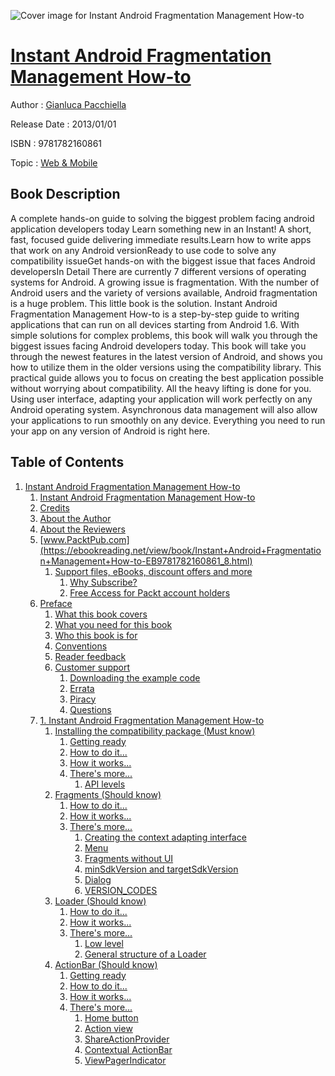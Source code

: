 ![Cover image for Instant Android Fragmentation Management How-to](https://imgdetail.ebookreading.net/cover/cover/web_mobile/EB9781782160861.jpg)

[Instant Android Fragmentation Management How-to](https://ebookreading.net/view/book/Instant+Android+Fragmentation+Management+How-to-EB9781782160861_1.html "Instant Android Fragmentation Management How-to")
====================================================================================================================

Author : [Gianluca Pacchiella](https://ebookreading.net/search/author/Gianluca+Pacchiella)

Release Date : 2013/01/01

ISBN : 9781782160861

Topic : [Web & Mobile](https://ebookreading.net/search/category/web-mobile)

Book Description
-----------------

A complete hands-on guide to solving the biggest problem facing android application developers today
Learn something new in an Instant! A short, fast, focused guide delivering immediate results.Learn how to write apps that work on any Android versionReady to use code to solve any compatibility issueGet hands-on with the biggest issue that faces Android developersIn Detail
There are currently 7 different versions of operating systems for Android. A growing issue is fragmentation. With the number of Android users and the variety of versions available, Android fragmentation is a huge problem. This little book is the solution.
Instant Android Fragmentation Management How-to is a step-by-step guide to writing applications that can run on all devices starting from Android 1.6. With simple solutions for complex problems, this book will walk you through the biggest issues facing Android developers today.
This book will take you through the newest features in the latest version of Android, and shows you how to utilize them in the older versions using the compatibility library. This practical guide allows you to focus on  creating the best application possible without worrying about compatibility.
All the heavy lifting is done for you. Using user interface, adapting your application will work perfectly on any Android operating system. Asynchronous data management will also allow your applications to run smoothly on any device.
Everything you need to run your app on any version of Android is right here.
              
Table of Contents
-----------------

1. [Instant Android Fragmentation Management How-to](https://ebookreading.net/view/book/Instant+Android+Fragmentation+Management+How-to-EB9781782160861_3.html)
    1. [Instant Android Fragmentation Management How-to](https://ebookreading.net/view/book/Instant+Android+Fragmentation+Management+How-to-EB9781782160861_4.html)
    1. [Credits](https://ebookreading.net/view/book/Instant+Android+Fragmentation+Management+How-to-EB9781782160861_5.html)
    1. [About the Author](https://ebookreading.net/view/book/Instant+Android+Fragmentation+Management+How-to-EB9781782160861_6.html)
    1. [About the Reviewers](https://ebookreading.net/view/book/Instant+Android+Fragmentation+Management+How-to-EB9781782160861_7.html)
    1. [www.PacktPub.com](https://ebookreading.net/view/book/Instant+Android+Fragmentation+Management+How-to-EB9781782160861_8.html)
        1. [Support files, eBooks, discount offers and more](https://ebookreading.net/view/book/Instant+Android+Fragmentation+Management+How-to-EB9781782160861_8.html#ch00lvl1sec01)
            1. [Why Subscribe?](https://ebookreading.net/view/book/Instant+Android+Fragmentation+Management+How-to-EB9781782160861_8.html#ch00lvl2sec01)
            1. [Free Access for Packt account holders](https://ebookreading.net/view/book/Instant+Android+Fragmentation+Management+How-to-EB9781782160861_8.html#ch00lvl2sec02)
    1. [Preface](https://ebookreading.net/view/book/Instant+Android+Fragmentation+Management+How-to-EB9781782160861_9.html)
        1. [What this book covers](https://ebookreading.net/view/book/Instant+Android+Fragmentation+Management+How-to-EB9781782160861_9.html#ch00lvl1sec02)
        1. [What you need for this book](https://ebookreading.net/view/book/Instant+Android+Fragmentation+Management+How-to-EB9781782160861_10.html)
        1. [Who this book is for](https://ebookreading.net/view/book/Instant+Android+Fragmentation+Management+How-to-EB9781782160861_11.html)
        1. [Conventions](https://ebookreading.net/view/book/Instant+Android+Fragmentation+Management+How-to-EB9781782160861_12.html)
        1. [Reader feedback](https://ebookreading.net/view/book/Instant+Android+Fragmentation+Management+How-to-EB9781782160861_13.html)
        1. [Customer support](https://ebookreading.net/view/book/Instant+Android+Fragmentation+Management+How-to-EB9781782160861_14.html)
            1. [Downloading the example code](https://ebookreading.net/view/book/Instant+Android+Fragmentation+Management+How-to-EB9781782160861_14.html#ch00lvl2sec03)
            1. [Errata](https://ebookreading.net/view/book/Instant+Android+Fragmentation+Management+How-to-EB9781782160861_14.html#ch00lvl2sec04)
            1. [Piracy](https://ebookreading.net/view/book/Instant+Android+Fragmentation+Management+How-to-EB9781782160861_14.html#ch00lvl2sec05)
            1. [Questions](https://ebookreading.net/view/book/Instant+Android+Fragmentation+Management+How-to-EB9781782160861_14.html#ch00lvl2sec06)
    1. [1. Instant Android Fragmentation Management How-to](https://ebookreading.net/view/book/Instant+Android+Fragmentation+Management+How-to-EB9781782160861_15.html)
        1. [Installing the compatibility package (Must know)](https://ebookreading.net/view/book/Instant+Android+Fragmentation+Management+How-to-EB9781782160861_15.html#ch01lvl1sec08)
            1. [Getting ready](https://ebookreading.net/view/book/Instant+Android+Fragmentation+Management+How-to-EB9781782160861_15.html#ch01lvl2sec07)
            1. [How to do it...](https://ebookreading.net/view/book/Instant+Android+Fragmentation+Management+How-to-EB9781782160861_15.html#ch01lvl2sec08)
            1. [How it works...](https://ebookreading.net/view/book/Instant+Android+Fragmentation+Management+How-to-EB9781782160861_15.html#ch01lvl2sec09)
            1. [There&#39;s more...](https://ebookreading.net/view/book/Instant+Android+Fragmentation+Management+How-to-EB9781782160861_15.html#ch01lvl2sec10)
                1. [API levels](https://ebookreading.net/view/book/Instant+Android+Fragmentation+Management+How-to-EB9781782160861_15.html#ch01lvl3sec01)
        1. [Fragments (Should know)](https://ebookreading.net/view/book/Instant+Android+Fragmentation+Management+How-to-EB9781782160861_16.html)
            1. [How to do it...](https://ebookreading.net/view/book/Instant+Android+Fragmentation+Management+How-to-EB9781782160861_16.html#ch01lvl2sec11)
            1. [How it works...](https://ebookreading.net/view/book/Instant+Android+Fragmentation+Management+How-to-EB9781782160861_16.html#ch01lvl2sec12)
            1. [There&#39;s more...](https://ebookreading.net/view/book/Instant+Android+Fragmentation+Management+How-to-EB9781782160861_16.html#ch01lvl2sec13)
                1. [Creating the context adapting interface](https://ebookreading.net/view/book/Instant+Android+Fragmentation+Management+How-to-EB9781782160861_16.html#ch01lvl3sec02)
                1. [Menu](https://ebookreading.net/view/book/Instant+Android+Fragmentation+Management+How-to-EB9781782160861_16.html#ch01lvl3sec03)
                1. [Fragments without UI](https://ebookreading.net/view/book/Instant+Android+Fragmentation+Management+How-to-EB9781782160861_16.html#ch01lvl3sec04)
                1. [minSdkVersion and targetSdkVersion](https://ebookreading.net/view/book/Instant+Android+Fragmentation+Management+How-to-EB9781782160861_16.html#ch01lvl3sec05)
                1. [Dialog](https://ebookreading.net/view/book/Instant+Android+Fragmentation+Management+How-to-EB9781782160861_16.html#ch01lvl3sec06)
                1. [VERSION_CODES](https://ebookreading.net/view/book/Instant+Android+Fragmentation+Management+How-to-EB9781782160861_16.html#ch01lvl3sec07)
        1. [Loader (Should know)](https://ebookreading.net/view/book/Instant+Android+Fragmentation+Management+How-to-EB9781782160861_17.html)
            1. [How to do it...](https://ebookreading.net/view/book/Instant+Android+Fragmentation+Management+How-to-EB9781782160861_17.html#ch01lvl2sec14)
            1. [How it works...](https://ebookreading.net/view/book/Instant+Android+Fragmentation+Management+How-to-EB9781782160861_17.html#ch01lvl2sec15)
            1. [There&#39;s more...](https://ebookreading.net/view/book/Instant+Android+Fragmentation+Management+How-to-EB9781782160861_17.html#ch01lvl2sec16)
                1. [Low level](https://ebookreading.net/view/book/Instant+Android+Fragmentation+Management+How-to-EB9781782160861_17.html#ch01lvl3sec08)
                1. [General structure of a Loader](https://ebookreading.net/view/book/Instant+Android+Fragmentation+Management+How-to-EB9781782160861_17.html#ch01lvl3sec09)
        1. [ActionBar (Should know)](https://ebookreading.net/view/book/Instant+Android+Fragmentation+Management+How-to-EB9781782160861_18.html)
            1. [Getting ready](https://ebookreading.net/view/book/Instant+Android+Fragmentation+Management+How-to-EB9781782160861_18.html#ch01lvl2sec17)
            1. [How to do it...](https://ebookreading.net/view/book/Instant+Android+Fragmentation+Management+How-to-EB9781782160861_18.html#ch01lvl2sec18)
            1. [How it works...](https://ebookreading.net/view/book/Instant+Android+Fragmentation+Management+How-to-EB9781782160861_18.html#ch01lvl2sec19)
            1. [There&#39;s more...](https://ebookreading.net/view/book/Instant+Android+Fragmentation+Management+How-to-EB9781782160861_18.html#ch01lvl2sec20)
                1. [Home button](https://ebookreading.net/view/book/Instant+Android+Fragmentation+Management+How-to-EB9781782160861_18.html#ch01lvl3sec10)
                1. [Action view](https://ebookreading.net/view/book/Instant+Android+Fragmentation+Management+How-to-EB9781782160861_18.html#ch01lvl3sec11)
                1. [ShareActionProvider](https://ebookreading.net/view/book/Instant+Android+Fragmentation+Management+How-to-EB9781782160861_18.html#ch01lvl3sec12)
                1. [Contextual ActionBar](https://ebookreading.net/view/book/Instant+Android+Fragmentation+Management+How-to-EB9781782160861_18.html#ch01lvl3sec13)
                1. [ViewPagerIndicator](https://ebookreading.net/view/book/Instant+Android+Fragmentation+Management+How-to-EB9781782160861_18.html#ch01lvl3sec14)
